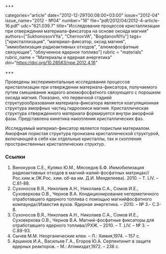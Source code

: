 +++

categories="article"
date="2012-12-29T00:08:00+03:00"
issue="2012-04"
issue_name="2012 - №04"
number="16"
file="pdf/2012/04/2012-4-article-16.pdf"
udc="621.039.7"
title="Исследование процессов кристаллизации при отверждении материала-фиксатора на основе оксида магния"
authors=["SukhonosovVYa", "ChernovVA", "BogdanovNYu"]
tags=["кристаллизация", "материал-фиксатор, оксид магния", "иммобилизация радиоактивных отходов", "алюмофосфатные связующие", "облученное ядерное топливо"]
rubric = "materials"
rubric_name = "Материалы и ядерная энергетика"
doi="https://doi.org/10.26583/npe.2012.4.16"

+++

Проведены экспериментальные исследования процессов кристаллизации при отверждении материала-фиксатора, получаемого путем смешивания жидкого алюмофосфатного связующего с порошком оксида магния. Показано, что первичной стадией структурообразования материала-фиксатора является коагуляционная структура аморфных частиц гидроокиси магния. Кристаллическая структура отвержденного материала формируется внутри аморфной фазы. Представлена кинетика накопления кристаллических фаз.

Исследуемый материал-фиксатор является пористым материалом. Аморфная пористая структура пронизана кристаллической структурой, включающей в себя как отдельные кристаллы, так и скопления пространственных кристаллических структур.

### Ссылки

1. Винокуров С.Е., Куляко Ю.М., Мясоедов Б.Ф. Иммобилизация радиоактивных отходов в магний-калий-фосфатных матрицах//Рос.хим.ж.(Ж.Рос. хим. об-ва им. Д.И. Менделеева). 2010. – Т. LIV. – С.81-88.
2. Сухоносов В.Я., Николаев А.Н., Николаев С.А., Сомов И.Е., Суховерхова О.В., Чернов В.А. Кондиционирование негерметичного отработавшего ядерного топлива с помощью магнийфосфатного компаунда//Известия вузов. Ядерная энергетика. – 2010. – № 3.- С.3-8.
3. Сухоносов В.Я., Николаев А.Н., Николаев С.А., Сомов И.Е., Суховерхова О.В., Чернов В.А. Магний-фосфатные фиксаторы для отработавшего ядерного топлива//РХЖ. – 2010. – Т. LIV. – № 3. – С.89-93.
4. Сычев М.М. Неорганические клеи. – Л.: Химия,1974. – 157 с.
5. Аршинов И.А., Васильев Г.А., Егоров Ю.А. Серпентинит в защите ядерных реакторов. – М.: Атомиздат,1972. – 238 с.